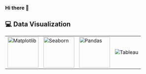### Hi there 👋



## 💻 Data Visualization
<table>
  <tr>
    <td><img src="https://matplotlib.org/stable/_static/logo2_compressed.svg" alt="Matplotlib" width="100"></td>
    <td><img src="https://seaborn.pydata.org/_static/logo-wide-lightbg.svg" alt="Seaborn"  width="100"></td>
    <td><img src="https://upload.wikimedia.org/wikipedia/commons/thumb/e/ed/Pandas_logo.svg/2560px-Pandas_logo.svg.png" alt="Pandas" width="100"></td>
    <td><img src="https://www.tableau.com/sites/default/files/pages/tableaulogo_highres.png" alt="Tableau"></td>
  </tr>
</table>


<!--
**bzynpb/bzynpb** is a ✨ _special_ ✨ repository because its `README.md` (this file) appears on your GitHub profile.
